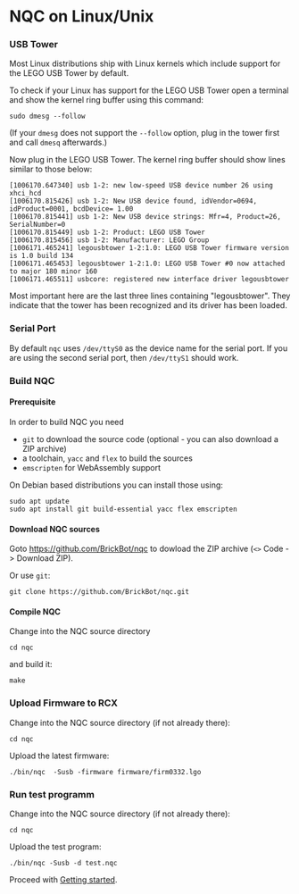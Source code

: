 NQC on Linux/Unix
=================

### USB Tower

Most Linux distributions ship with Linux kernels which include support for the LEGO USB Tower by default.

To check if your Linux has support for the LEGO USB Tower open a terminal and show the kernel ring buffer using this command:

```
sudo dmesg --follow
```

(If your `dmesg` does not support the `--follow` option, plug in the tower first and call `dmesq` afterwards.)

Now plug in the LEGO USB Tower. The kernel ring buffer should show lines similar to those below:
```
[1006170.647340] usb 1-2: new low-speed USB device number 26 using xhci_hcd
[1006170.815426] usb 1-2: New USB device found, idVendor=0694, idProduct=0001, bcdDevice= 1.00
[1006170.815441] usb 1-2: New USB device strings: Mfr=4, Product=26, SerialNumber=0
[1006170.815449] usb 1-2: Product: LEGO USB Tower
[1006170.815456] usb 1-2: Manufacturer: LEGO Group
[1006171.465241] legousbtower 1-2:1.0: LEGO USB Tower firmware version is 1.0 build 134
[1006171.465453] legousbtower 1-2:1.0: LEGO USB Tower #0 now attached to major 180 minor 160
[1006171.465511] usbcore: registered new interface driver legousbtower
```

Most important here are the last three lines containing "legousbtower". They indicate that the tower has been recognized and its driver has been loaded.

### Serial Port

By default `nqc` uses `/dev/ttyS0` as the device name for the serial port.  If
you are using the second serial port, then `/dev/ttyS1` should work.

### Build NQC

#### Prerequisite

In order to build NQC you need

- `git` to download the source code (optional - you can also download a ZIP archive)
- a toolchain, `yacc` and `flex` to build the sources
- `emscripten` for WebAssembly support

On Debian based distributions you can install those using:

```
sudo apt update
sudo apt install git build-essential yacc flex emscripten
```

#### Download NQC sources

Goto https://github.com/BrickBot/nqc to dowload the ZIP archive (`<>` Code -> Download ZIP).

Or use `git`:

```
git clone https://github.com/BrickBot/nqc.git
```

#### Compile NQC

Change into the NQC source directory

```
cd nqc
```
and build it:

```
make
```

### Upload Firmware to RCX

Change into the NQC source directory (if not already there):

```
cd nqc
```
Upload the latest firmware:

```
./bin/nqc  -Susb -firmware firmware/firm0332.lgo
```

### Run test programm

Change into the NQC source directory (if not already there):

```
cd nqc
```

Upload the test program:

```
./bin/nqc -Susb -d test.nqc
```

Proceed with [Getting started](#getting-started).
